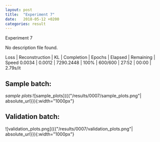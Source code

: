 ```yaml
---
layout: post
title:  "Experiment 7"
date:   2018-05-12 +0200
categories: result
---
```

Experiment 7

No description file found.

Loss | Reconstruction | KL | Completion | Epochs | Elapsed | Remaining | Speed
0.0034 | 0.0012 | 7290.2448 | 100% | 600/600 | 27:52 | 00:00 | 2.79s/it



## **Sample batch**:

_sample plots_:![sample_plots]({{"/results/0007/sample_plots.png"| absolute_url}}){:width="1000px"}

## **Validation batch**:

![validation_plots.png]({{"/results/0007/validation_plots.png"| absolute_url}}){:width="1000px"}
